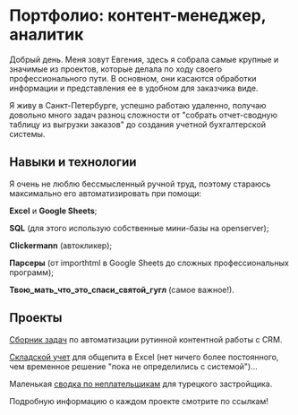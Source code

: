 # Портфолио: контент-менеджер, аналитик

Добрый день. Меня зовут Евгения, здесь я собрала самые крупные и значимые из проектов, которые делала по ходу своего профессионального пути. В основном, они касаются обработки информации и представления ее в удобном для заказчика виде.

Я живу в Санкт-Петербурге, успешно работаю удаленно, получаю довольно много задач разноц сложности от "собрать отчет-сводную таблицу из выгрузки заказов" до создания учетной бухгалтерской системы.

## Навыки и технологии

Я очень не люблю бессмысленный ручной труд, поэтому стараюсь максимально его автоматизировать при помощи:

**Excel** и **Google Sheets**;

**SQL** (для этого использую собственные мини-базы на openserver);

**Clickermann** (автокликер);

**Парсеры** (от importhtml в Google Sheets до сложных профессиональных программ);

**Твою_мать_что_это_спаси_святой_гугл** (самое важное!).

## Проекты

[Сборник задач](https://github.com/LimEternal/conte/tree/b80a37a51946ec0b8e497cef77a3ce10a62fb247/content_automatisation) по автоматизации рутинной контентной работы с CRM.

[Складской учет](https://github.com/LimEternal/conte/tree/b80a37a51946ec0b8e497cef77a3ce10a62fb247/inventory_control) для общепита в Excel (нет ничего более постоянного, чем временное решение "пока не определились с системой")...

Маленькая [сводка по неплательщикам](https://github.com/LimEternal/conte/tree/b80a37a51946ec0b8e497cef77a3ce10a62fb247/realty_control) для турецкого застройщика.

Подробную информацию о каждом проекте смотрите по ссылкам!

